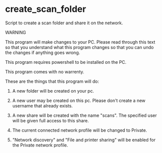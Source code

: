 # create_scan_folder
Script to create a scan folder and share it on the network.

WARNING

This program will make changes to your PC.
Please read through this text so that you understand what
this program changes so that you can undo the changes if anything goes wrong.

This program requires powershell to be installed on the PC.

This program comes with no warrenty.

These are the things that this program will do:

1. A new folder will be created on your pc.

2. A new user may be created on this pc.
   Please don't create a new username that already exists.

3. A new share will be created with the name "scans".
   The specified user will be given full access to this share.

4. The current connected network profile will be changed to Private.

5. "Network discovery" and "File and printer sharing" will be enabled for the Private network profile.
